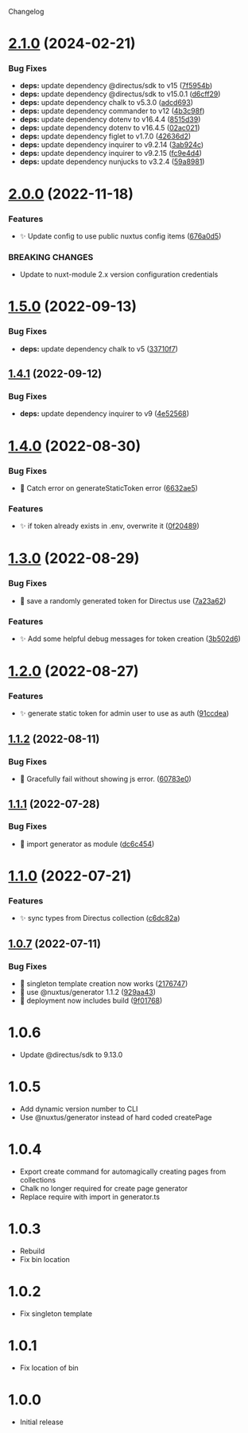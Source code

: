 Changelog

# [2.1.0](https://github.com/nuxtus/cli/compare/v2.0.0...v2.1.0) (2024-02-21)


### Bug Fixes

* **deps:** update dependency @directus/sdk to v15 ([7f5954b](https://github.com/nuxtus/cli/commit/7f5954b6fa5c41636292e0cc110e407ef228c921))
* **deps:** update dependency @directus/sdk to v15.0.1 ([d6cff29](https://github.com/nuxtus/cli/commit/d6cff29247790eee4c54f9b2fbbe6a60a1b2dc1f))
* **deps:** update dependency chalk to v5.3.0 ([adcd693](https://github.com/nuxtus/cli/commit/adcd693fafd4bd6ac5b6a29b9c6693c1f0405866))
* **deps:** update dependency commander to v12 ([4b3c98f](https://github.com/nuxtus/cli/commit/4b3c98f2cceb2794809f5b4f1cc4ac0e84d8e827))
* **deps:** update dependency dotenv to v16.4.4 ([8515d39](https://github.com/nuxtus/cli/commit/8515d3912f9a37a46ffdfbdc1fa8bcfb7b2591fd))
* **deps:** update dependency dotenv to v16.4.5 ([02ac021](https://github.com/nuxtus/cli/commit/02ac021ece01c97fb487709da1ffb7c1a8cfcac7))
* **deps:** update dependency figlet to v1.7.0 ([42636d2](https://github.com/nuxtus/cli/commit/42636d27a1901daba723f559ecc5cf7170b16a0c))
* **deps:** update dependency inquirer to v9.2.14 ([3ab924c](https://github.com/nuxtus/cli/commit/3ab924c3f029f4505835359c40200cbb06f29165))
* **deps:** update dependency inquirer to v9.2.15 ([fc9e4d4](https://github.com/nuxtus/cli/commit/fc9e4d4a78348df1c1af88b29260f4a40a0db4bf))
* **deps:** update dependency nunjucks to v3.2.4 ([59a8981](https://github.com/nuxtus/cli/commit/59a898105418b67d35c446372146e64bcbc7ec7c))

# [2.0.0](https://github.com/nuxtus/cli/compare/v1.5.0...v2.0.0) (2022-11-18)


### Features

* :sparkles: Update config to use public nuxtus config items ([676a0d5](https://github.com/nuxtus/cli/commit/676a0d59b58ed39b324e8b529b4b160b212ad972))


### BREAKING CHANGES

* Update to nuxt-module 2.x version configuration credentials

# [1.5.0](https://github.com/nuxtus/cli/compare/v1.4.1...v1.5.0) (2022-09-13)


### Bug Fixes

* **deps:** update dependency chalk to v5 ([33710f7](https://github.com/nuxtus/cli/commit/33710f735b310794d4e6b33034848ceeeb48cc65))

## [1.4.1](https://github.com/nuxtus/cli/compare/v1.4.0...v1.4.1) (2022-09-12)


### Bug Fixes

* **deps:** update dependency inquirer to v9 ([4e52568](https://github.com/nuxtus/cli/commit/4e525687015d43d32b2eb1fd78e0a17b9af27d4d))

# [1.4.0](https://github.com/nuxtus/cli/compare/v1.3.0...v1.4.0) (2022-08-30)


### Bug Fixes

* :bug: Catch error on generateStaticToken error ([6632ae5](https://github.com/nuxtus/cli/commit/6632ae5815366af83e0252afd7cdb6a169c4e27d))


### Features

* :sparkles: if token already exists in .env, overwrite it ([0f20489](https://github.com/nuxtus/cli/commit/0f204895dfa9b26e3b6fc731145e76da190ac85a))

# [1.3.0](https://github.com/nuxtus/cli/compare/v1.2.0...v1.3.0) (2022-08-29)


### Bug Fixes

* :bug: save a randomly generated token for Directus use ([7a23a62](https://github.com/nuxtus/cli/commit/7a23a62928a544cf2242f0952f9906ad185ab026))


### Features

* :sparkles: Add some helpful debug messages for token creation ([3b502d6](https://github.com/nuxtus/cli/commit/3b502d66ea76350706e518b28fa71e33a74924c5))

# [1.2.0](https://github.com/nuxtus/cli/compare/v1.1.2...v1.2.0) (2022-08-27)


### Features

* :sparkles: generate static token for admin user to use as auth ([91ccdea](https://github.com/nuxtus/cli/commit/91ccdeaec537587cc8219e5bccf56c60eeb4191d))

## [1.1.2](https://github.com/nuxtus/cli/compare/v1.1.1...v1.1.2) (2022-08-11)


### Bug Fixes

* :bug: Gracefully fail without showing js error. ([60783e0](https://github.com/nuxtus/cli/commit/60783e001194693dc303d94b1ce2c0af6f967780))

## [1.1.1](https://github.com/nuxtus/cli/compare/v1.1.0...v1.1.1) (2022-07-28)


### Bug Fixes

* :bug: import generator as module ([dc6c454](https://github.com/nuxtus/cli/commit/dc6c454614d48265acd8b28a70b395e25d5a0d14))

# [1.1.0](https://github.com/nuxtus/cli/compare/v1.0.7...v1.1.0) (2022-07-21)


### Features

* :sparkles: sync types from Directus collection ([c6dc82a](https://github.com/nuxtus/cli/commit/c6dc82a161c39bbdc99c40fe8185695cfca43075))

## [1.0.7](https://github.com/nuxtus/cli/compare/v1.0.6...v1.0.7) (2022-07-11)


### Bug Fixes

* :bug: singleton template creation now works ([2176747](https://github.com/nuxtus/cli/commit/2176747d72ea7615a83f3141c5557f278de65683))
* :bug: use @nuxtus/generator 1.1.2 ([929aa43](https://github.com/nuxtus/cli/commit/929aa432179dee9f2d970227fb0adc7d0407d7bd))
* :construction_worker: deployment now includes build ([9f01768](https://github.com/nuxtus/cli/commit/9f01768e6926da4b671f15f572cd3ba682abedbd))


# 1.0.6

- Update @directus/sdk to 9.13.0

# 1.0.5

- Add dynamic version number to CLI
- Use @nuxtus/generator instead of hard coded createPage

# 1.0.4

- Export create command for automagically creating pages from collections
- Chalk no longer required for create page generator
- Replace require with import in generator.ts

# 1.0.3

- Rebuild
- Fix bin location

# 1.0.2

- Fix singleton template

# 1.0.1

- Fix location of bin


# 1.0.0

- Initial release
